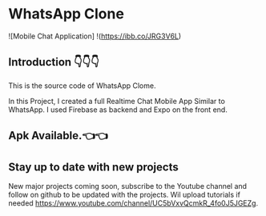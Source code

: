 # WhatsApp Clone

![Mobile Chat Application] !(https://ibb.co/JRG3V6L)

## Introduction 👇👇👇
This is the source code of WhatsApp Clome. 

In this Project, I created a full Realtime Chat Mobile App Similar to WhatsApp. I used Firebase as backend and Expo on the front end.

## Apk Available.👈👈


## Stay up to date with new projects 
New major projects coming soon, subscribe to the Youtube channel and follow on github to be updated with the projects. Wil upload tutorials if needed https://www.youtube.com/channel/UC5bVxvQcmkR_4fo0J5JGEZg.
